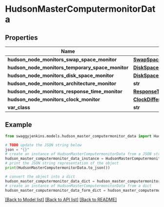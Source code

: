 # HudsonMasterComputermonitorData


## Properties

Name | Type | Description | Notes
------------ | ------------- | ------------- | -------------
**hudson_node_monitors_swap_space_monitor** | [**SwapSpaceMonitorMemoryUsage2**](SwapSpaceMonitorMemoryUsage2.md) |  | [optional] 
**hudson_node_monitors_temporary_space_monitor** | [**DiskSpaceMonitorDescriptorDiskSpace**](DiskSpaceMonitorDescriptorDiskSpace.md) |  | [optional] 
**hudson_node_monitors_disk_space_monitor** | [**DiskSpaceMonitorDescriptorDiskSpace**](DiskSpaceMonitorDescriptorDiskSpace.md) |  | [optional] 
**hudson_node_monitors_architecture_monitor** | **str** |  | [optional] 
**hudson_node_monitors_response_time_monitor** | [**ResponseTimeMonitorData**](ResponseTimeMonitorData.md) |  | [optional] 
**hudson_node_monitors_clock_monitor** | [**ClockDifference**](ClockDifference.md) |  | [optional] 
**var_class** | **str** |  | [optional] 

## Example

```python
from swaggyjenkins.models.hudson_master_computermonitor_data import HudsonMasterComputermonitorData

# TODO update the JSON string below
json = "{}"
# create an instance of HudsonMasterComputermonitorData from a JSON string
hudson_master_computermonitor_data_instance = HudsonMasterComputermonitorData.from_json(json)
# print the JSON string representation of the object
print(HudsonMasterComputermonitorData.to_json())

# convert the object into a dict
hudson_master_computermonitor_data_dict = hudson_master_computermonitor_data_instance.to_dict()
# create an instance of HudsonMasterComputermonitorData from a dict
hudson_master_computermonitor_data_form_dict = hudson_master_computermonitor_data.from_dict(hudson_master_computermonitor_data_dict)
```
[[Back to Model list]](../README.md#documentation-for-models) [[Back to API list]](../README.md#documentation-for-api-endpoints) [[Back to README]](../README.md)


